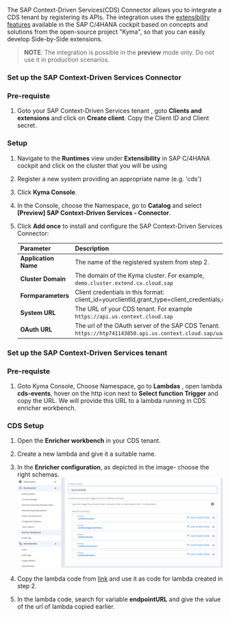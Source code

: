 
The SAP Context-Driven Services(CDS) Connector allows you to integrate a CDS tenant by registering its APIs.  The integration uses the [extensibility features](https://help.sap.com/viewer/0815bc232f5140bba54a58ab15c82e99/Current/en-US/9ed15aa6eac34b948693955da0c90174.html) available in the SAP C/4HANA cockpit based on concepts and solutions from the open-source project "Kyma", so that you can easily develop Side-by-Side extensions. 

> **NOTE**: The integration is possible in the **preview** mode only. Do not use it in production scenarios.

### Set up the SAP Context-Driven Services Connector

### Pre-requiste

1. Goto your SAP Context-Driven Services tenant , goto **Clients and extensions** and click on **Create client**. Copy the Client ID and Client secret.

### Setup

1. Navigate to the **Runtimes** view under **Extensibility** in SAP C/4HANA cockpit and click on the cluster that you will be using

2. Register a new system providing an appropriate name (e.g. 'cds')

3. Click **Kyma Console**.

4. In the Console, choose the Namespace, go to **Catalog** and select **[Preview] SAP Context-Driven Services - Connector**.

5. Click **Add once** to install and configure the SAP Context-Driven Services Connector:

    | Parameter | Description |
    | --- | --- |
    | **Application Name** | The name of the registered system from step 2.|
    | **Cluster Domain**   | The domain of the Kyma cluster. For example, `demo.cluster.extend.cx.cloud.sap` |
    | **Formparameters**   | Client credentials in this format: client_id=yourclientId,grant_type=client_credentials,client_secret=yoursecret |
    | **System URL**       | The URL of your CDS tenant. For example `https://api.us.context.cloud.sap` |
    | **OAuth URL**        | The url of the OAuth server of the SAP CDS Tenant. `https://htp741143850.api.us.context.cloud.sap/uaa/oauth/token` |


### Set up the SAP Context-Driven Services tenant

### Pre-requiste

1. Goto Kyma Console, Choose Namespace, go to **Lambdas** , open lambda **cds-events**, hover on the http icon next to **Select function Trigger** and copy the URL. We will provide this URL to a lambda running in CDS enricher workbench.

### CDS Setup

1. Open the **Enricher workbench** in your CDS tenant.

2. Create a new lambda and give it a suitable name.

3. In the **Enricher configuration**, as depicted in the image- choose the right schemas.
![schema](./assets/cds-lambda-schema.png)

4. Copy the lambda code from [link](https://raw.githubusercontent.com//xf-addons/latest/addons/cds-connector-0.0.1/lambda/cds-lambda.js) and use it as code for lambda created in step 2.

5. In the lambda code, search for variable **endpointURL** and give the value of the url of lambda copied earlier.